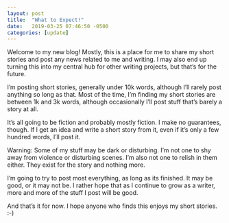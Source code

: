 ```yaml
---
layout: post
title:  "What to Expect!"
date:   2019-03-25 07:46:50 -0500
categories: [update]
---
```


Welcome to my new blog!  Mostly, this is a place for me to share my short stories and post any news related to me and writing.  I may also end up turning this into my central hub for other writing projects, but that’s for the future.

I’m posting short stories, generally under 10k words, although I’ll rarely post anything so long as that.  Most of the time, I’m finding my short stories are between 1k and 3k words, although occasionally I’ll post stuff that’s barely a story at all.  

It’s all going to be fiction and probably mostly fiction.  I make no guarantees, though.  If I get an idea and write a short story from it, even if it’s only a few hundred words, I’ll post it. 

Warning: Some of my stuff may be dark or disturbing.  I’m not one to shy away from violence or disturbing scenes.  I’m also not one to relish in them either.  They exist for the story and nothing more.

I’m going to try to post most everything, as long as its finished.  It may be good, or it may not be.  I rather hope that as I continue to grow as a writer, more and more of the stuff I post will be good.  

And that’s it for now.  I hope anyone who finds this enjoys my short stories. :-) 